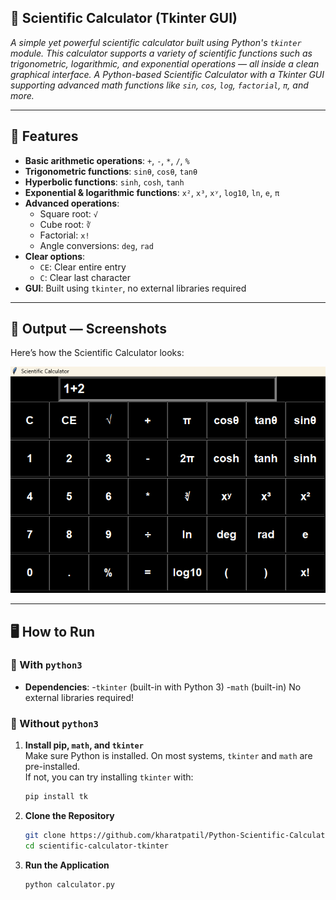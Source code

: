 ## 🧮 Scientific Calculator (Tkinter GUI)

*A simple yet powerful scientific calculator built using Python's `tkinter` module. This calculator supports a variety of scientific functions such as trigonometric, logarithmic, and exponential operations — all inside a clean graphical interface.*
*A Python-based Scientific Calculator with a Tkinter GUI supporting advanced math functions like `sin`, `cos`, `log`, `factorial`, `π`, and more.*

---

## 🚀 Features

- **Basic arithmetic operations**: `+`, `-`, `*`, `/`, `%`
- **Trigonometric functions**: `sinθ`, `cosθ`, `tanθ`
- **Hyperbolic functions**: `sinh`, `cosh`, `tanh`
- **Exponential & logarithmic functions**: `x²`, `x³`, `xʸ`, `log10`, `ln`, `e`, `π`
- **Advanced operations**:
  - Square root: `√`
  - Cube root: `∛`
  - Factorial: `x!`
  - Angle conversions: `deg`, `rad`
- **Clear options**:
  - `CE`: Clear entire entry
  - `C`: Clear last character
- **GUI**: Built using `tkinter`, no external libraries required

---
## 📸 Output — Screenshots
Here’s how the Scientific Calculator looks:

![Calculator Screenshot](scientific_calculator.png)

---

## 🖥️ How to Run

### 🔹 With `python3`
- **Dependencies**:
-`tkinter` (built-in with Python 3)
-`math` (built-in)
No external libraries required!

### 🔹 Without `python3`
1. **Install pip, `math`, and `tkinter`**  
   Make sure Python is installed. On most systems, `tkinter` and `math` are pre-installed.  
   If not, you can try installing `tkinter` with:
   ```bash
   pip install tk
2. **Clone the Repository**
   ```bash
   git clone https://github.com/kharatpatil/Python-Scientific-Calculator-with-Gui.git
   cd scientific-calculator-tkinter
3. **Run the Application**
   ```bash
   python calculator.py
